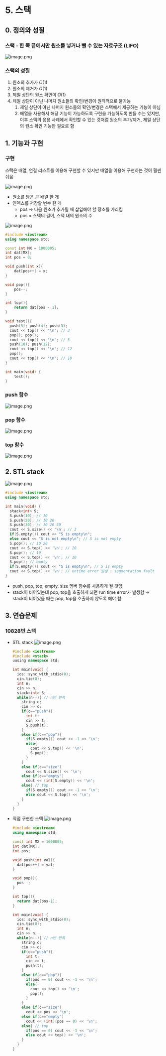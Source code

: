 # 5. 스택

## 0. 정의와 성질

### 스택 - 한 쪽 끝에서만 원소를 넣거나 뺄 수 있는 자료구조 (LIFO)

![image.png](attachment:0b86cac3-0d69-42d6-b8a2-f66dd0417a5b:image.png)

### 스택의 성질

1. 원소의 추가가 $O(1)$
2. 원소의 제거가 $O(1)$
3. 제일 상단의 원소 확인이 $O(1)$
4. 제일 상단이 아닌 나머지 원소들의 확인/변경이 원칙적으로 불가능
   1. 제일 상단이 아닌 나머지 원소들의 확인/변경은 스택에서 제공하는 기능이 아님
   2. 배열을 사용해서 해당 기능이 가능하도록 구현을 가능하도록 만들 수는 있지만, 이후 스택의 응용 사례에서 확인할 수 있는 것처럼 원소의 추가/제거, 제일 상단의 원소 확인 기능만 필요로 함

## 1. 기능과 구현

### 구현

스택은 배열, 연결 리스트를 이용해 구현할 수 있지만 배열을 이용해 구현하는 것이 훨씬 쉬움

![image.png](attachment:47fc99a2-8db7-48a8-9557-e9237b44e5de:image.png)

- 원소를 담은 큰 배열 한 개
- 인덱스를 저장할 변수 한 개
  - pos ⇒ 다음 원소가 추가될 때 삽입해야 할 장소를 가리킴
  - pos = 스택의 길이, 스택 내의 원소의 수

![image.png](attachment:e9e4ee12-58f2-404f-b146-d49479c6cae6:image.png)

```cpp
#include <iostream>
using namespace std;

const int MX = 1000005;
int dat[MX];
int pos = 0;

void push(int x){
    dat[pos++] = x;
}

void pop(){
    pos--;
}

int top(){
    return dat[pos - 1];
}

void test(){
  push(5); push(4); push(3);
  cout << top() << '\n'; // 3
  pop(); pop();
  cout << top() << '\n'; // 5
  push(10); push(12);
  cout << top() << '\n'; // 12
  pop();
  cout << top() << '\n'; // 10
}

int main(void) {
	test();
}
```

### push 함수

![image.png](attachment:523d8ff2-e2c9-4bf5-a4b7-dd5a94817770:image.png)

### pop 함수

![image.png](attachment:cfdfaf24-cbbb-4454-a0f8-8f6eb5376551:image.png)

### top 함수

![image.png](attachment:10aad305-0db2-4c68-81d8-3c6ab4142ae3:image.png)

## 2. STL stack

![image.png](attachment:e63ac8cc-88aa-4cad-a604-432312cf711c:image.png)

```cpp
#include <iostream>
using namespace std;

int main(void) {
  stack<int> S;
  S.push(10); // 10
  S.push(20); // 10 20
  S.push(30); // 10 20 30
  cout << S.size() << '\n'; // 3
  if(S.empty()) cout << "S is empty\n";
  else cout << "S is not empty\n"; // S is not empty
  S.pop(); // 10 20
  cout << S.top() << '\n'; // 20
  S.pop(); // 10
  cout << S.top() << '\n'; // 10
  S.pop(); // empty
  if(S.empty()) cout << "S is empty\n"; // S is empty
  cout << S.top() << '\n'; // untime error 발생 : segmentation fault
}
```

- push, pop, top, empty, size 멤버 함수를 사용하게 될 것임
- stack이 비어있는데 pop, top을 호출하게 되면 run time error가 발생함
  ⇒ stack이 비어있을 때는 pop, top을 호출하지 않도록 해야 함

## 3. 연습문제

### 10828번 스택

- STL stack
  ![image.png](attachment:b6035b57-3f9d-4cd7-890f-877bb9db551f:image.png)
  ```cpp
  #include <iostream>
  #include <stack>
  uusing namespace std;

  int main(void) {
    ios::sync_with_stdio(0);
    cin.tie(0);
    int n;
    cin >> n;
    stack<int> S;
    while(n--){ // n번 반복
      string c;
      cin >> c;
      if(c=="push"){
        int t;
        cin >> t;
        S.push(t);
      }
      else if(c=="pop"){
        if(S.empty()) cout << -1 << '\n';
        else{
          cout << S.top() << '\n';
          S.pop();
        }
      }
      else if(c=="size")
        cout << S.size() << '\n';
      else if(c=="empty")
        cout << (int)S.empty() << '\n';
      else{ // top
        if(S.empty()) cout << -1 << '\n';
        else cout << S.top() << '\n';
      }
    }
  }
  ```
- 직접 구현한 스택
  ![image.png](attachment:cfc51a6a-b905-462e-8498-40b54556f34a:image.png)
  ```cpp
  #include <iostream>
  using namespace std;

  const int MX = 1000005;
  int dat[MX];
  int pos;

  void push(int val){
    dat[pos++] = val;
  }

  void pop(){
    pos--;
  }

  int top(){
    return dat[pos-1];
  }

  int main(void) {
    ios::sync_with_stdio(0);
    cin.tie(0);
    int n;
    cin >> n;
    while(n--){ // n번 반복
      string c;
      cin >> c;
      if(c=="push"){
        int t;
        cin >> t;
        push(t);
      }
      else if(c=="pop"){
        if(pos == 0) cout << -1 << '\n';
        else{
          cout << top() << '\n';
          pop();
        }
      }
      else if(c=="size")
        cout << pos << '\n';
      else if(c=="empty")
        cout << (int)(pos == 0) << '\n';
      else{ // top
        if(pos == 0) cout << -1 << '\n';
        else cout << top() << '\n';
      }
    }
  }
  ```
